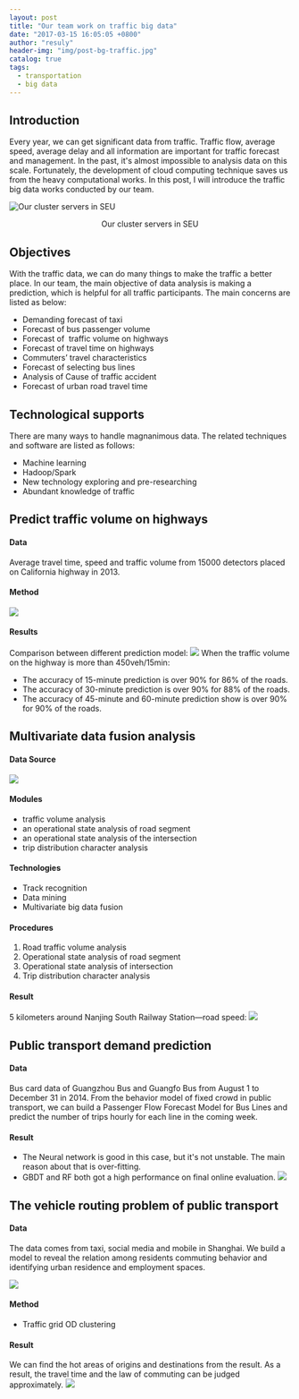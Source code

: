 ```yaml
---
layout: post
title: "Our team work on traffic big data"
date: "2017-03-15 16:05:05 +0800"
author: "resuly"
header-img: "img/post-bg-traffic.jpg"
catalog: true
tags:
  - transportation
  - big data
---
```


## Introduction
Every year, we can get significant data from traffic. Traffic flow, average speed, average delay and all information are important for traffic forecast and management. In the past, it's almost impossible to analysis data on this scale.  Fortunately, the development of cloud computing technique saves us from the heavy computational works.
In this post, I will introduce the traffic big data works conducted by our team.

![Our cluster servers in SEU](/img/in_post/2017/04/servers.jpg)
<center>Our cluster servers in SEU</center>

## Objectives
With the traffic data, we can do many things to make the traffic a better place. In our team, the main objective of data analysis is making a prediction, which is helpful for all traffic participants. The main concerns are listed as below:
- Demanding forecast of taxi
- Forecast of bus passenger volume
- Forecast of  traffic volume on highways
- Forecast of travel time on highways
- Commuters’ travel characteristics
- Forecast of selecting bus lines
- Analysis of Cause of traffic accident
- Forecast of urban road travel time

## Technological supports
There are many ways to handle magnanimous data. The related techniques and software are listed as follows:
- Machine learning
- Hadoop/Spark
- New technology exploring and pre-researching
- Abundant knowledge of traffic

## Predict traffic volume on highways

#### Data
Average travel time, speed and traffic volume from 15000 detectors placed on California highway in 2013.

#### Method
![](/img/in_post/2017/04/traffic-variation.jpg)

#### Results
Comparison between different prediction model:
![](/img/in_post/2017/04/comparisoon1.jpg)
When the traffic volume on the highway is more than 450veh/15min:
- The accuracy of 15-minute prediction is over 90% for 86% of the roads.
- The accuracy of 30-minute prediction is over 90% for 88% of the roads.
- The accuracy of 45-minute and 60-minute prediction show is over 90% for 90% of the roads.

## Multivariate data fusion analysis

#### Data Source
![](/img/in_post/2017/04/datasource.jpg)

#### Modules
- traffic volume analysis
- an operational state analysis of road segment
- an operational state analysis of the intersection
- trip distribution character analysis

#### Technologies
- Track recognition
- Data mining
- Multivariate big data fusion

#### Procedures
1. Road traffic volume analysis
2. Operational state analysis of road segment
3. Operational state analysis of intersection
4. Trip distribution character analysis

#### Result
5 kilometers around Nanjing South Railway Station—road speed:
![](/img/in_post/2017/04/result-fusion.jpg)


## Public transport demand prediction

#### Data
Bus card data of Guangzhou Bus and Guangfo Bus from August 1 to December 31 in 2014.
From the behavior model of fixed crowd in public transport, we can build a Passenger Flow Forecast Model for Bus Lines and predict the number of trips hourly for each line in the coming week.

#### Result
- The Neural network is good in this case, but it's not unstable. The main reason about that is over-fitting.
- GBDT and RF both got a high performance on final online evaluation.
![](/img/in_post/2017/04/20170419012600.jpg)


## The vehicle routing problem of public transport
#### Data
The data comes from taxi, social media and mobile in Shanghai.
We build a model to reveal the relation among residents commuting behavior and identifying urban residence and employment spaces.

![](/img/in_post/2017/04/20170419012855.jpg)

#### Method
- Traffic grid OD clustering

#### Result
We can find the hot areas of origins and destinations from the result. As a result, the travel time and the law of commuting can be judged approximately.
![](/img/in_post/2017/04/20170419013437.jpg)
